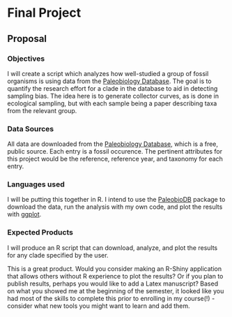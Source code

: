 # Final Project

## Proposal

### Objectives
I will create a script which analyzes how well-studied a group of fossil organisms is using data from the [Paleobiology Database](https://paleobiodb.org/). The goal is to quantify the research effort for a clade in the database to aid in detecting sampling bias. The idea here is to generate collector curves, as is done in ecological sampling, but with each sample being a paper describing taxa from the relevant group.

### Data Sources
All data are downloaded from the [Paleobiology Database](https://paleobiodb.org/), which is a free, public source. Each entry is a fossil occurence. The pertinent attributes for this project would be the reference, reference year, and taxonomy for each entry.

### Languages used
I will be putting this together in R. I intend to use the [PaleobioDB](https://github.com/ropensci/paleobioDB) package to download the data, run the analysis with my own code, and plot the results with [ggplot](https://ggplot2.tidyverse.org/).

### Expected Products
I will produce an R script that can download, analyze, and plot the results for any clade specified by the user.

This is a great product.  Would you consider making an R-Shiny application that allows others without R experience to plot the results?  Or if you plan to publish results, perhaps you would like to add a Latex manuscript? Based on what you showed me at the beginning of the semester, it looked like you had most of the skills to complete this prior to enrolling in my course(!) - consider what new tools you might want to learn and add them.
